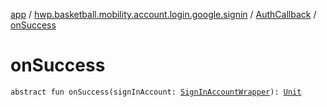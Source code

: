 [app](../../index.md) / [hwp.basketball.mobility.account.login.google.signin](../index.md) / [AuthCallback](index.md) / [onSuccess](.)

# onSuccess

`abstract fun onSuccess(signInAccount: `[`SignInAccountWrapper`](../-sign-in-account-wrapper/index.md)`): `[`Unit`](https://kotlinlang.org/api/latest/jvm/stdlib/kotlin/-unit/index.html)